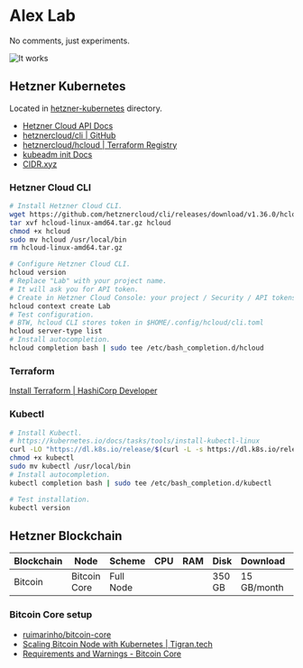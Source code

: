 # Alex Lab

No comments, just experiments.

![It works](./it-works.gif)

## Hetzner Kubernetes

Located in [hetzner-kubernetes](./hetzner-kubernetes/main.tf) directory.

- [Hetzner Cloud API Docs](https://docs.hetzner.cloud)
- [hetznercloud/cli | GitHub](https://github.com/hetznercloud/cli)
- [hetznercloud/hcloud | Terraform Registry](https://registry.terraform.io/providers/hetznercloud/hcloud/latest)
- [kubeadm init Docs](https://kubernetes.io/docs/reference/setup-tools/kubeadm/kubeadm-init/)
- [CIDR.xyz](https://cidr.xyz/)

### Hetzner Cloud CLI

```sh
# Install Hetzner Cloud CLI.
wget https://github.com/hetznercloud/cli/releases/download/v1.36.0/hcloud-linux-amd64.tar.gz
tar xvf hcloud-linux-amd64.tar.gz hcloud
chmod +x hcloud
sudo mv hcloud /usr/local/bin
rm hcloud-linux-amd64.tar.gz

# Configure Hetzner Cloud CLI.
hcloud version
# Replace "Lab" with your project name.
# It will ask you for API token.
# Create in Hetzner Cloud Console: your project / Security / API tokens
hcloud context create Lab
# Test configuration.
# BTW, hcloud CLI stores token in $HOME/.config/hcloud/cli.toml
hcloud server-type list
# Install autocompletion.
hcloud completion bash | sudo tee /etc/bash_completion.d/hcloud
```

### Terraform

[Install Terraform | HashiCorp Developer](https://developer.hashicorp.com/terraform/tutorials/aws-get-started/install-cli)

### Kubectl

```sh
# Install Kubectl.
# https://kubernetes.io/docs/tasks/tools/install-kubectl-linux
curl -LO "https://dl.k8s.io/release/$(curl -L -s https://dl.k8s.io/release/stable.txt)/bin/linux/amd64/kubectl"
chmod +x kubectl
sudo mv kubectl /usr/local/bin
# Install autocompletion.
kubectl completion bash | sudo tee /etc/bash_completion.d/kubectl

# Test installation.
kubectl version
```

## Hetzner Blockchain

| Blockchain | Node         | Scheme    | CPU | RAM | Disk   | Download    | Upload       |
| ---------- | ------------ | --------- | --- | --- | ------ | ----------- | ------------ |
| Bitcoin    | Bitcoin Core | Full Node |     |     | 350 GB | 15 GB/month | 150 GB/month |

### Bitcoin Core setup

- [ruimarinho/bitcoin-core](https://hub.docker.com/r/ruimarinho/bitcoin-core)
- [Scaling Bitcoin Node with Kubernetes | Tigran.tech](https://tigran.tech/scaling-bitcoin-node-with-kubernetes/)
- [Requirements and Warnings - Bitcoin Core](https://bitcoin.org/en/bitcoin-core/features/requirements)
